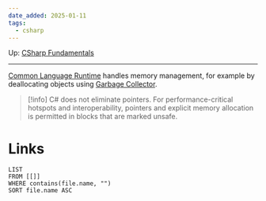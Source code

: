 ```yaml
---
date_added: 2025-01-11
tags:
  - csharp
---
```

Up: [CSharp Fundamentals](CSharp%20Fundamentals.md)
___
 [Common Language Runtime](CLR.md) handles memory management, for example by deallocating objects using [Garbage Collector](Garbage%20Collector.md). 
 
 >[!info]
 >C# does not eliminate pointers. For performance-critical hotspots and interoperability, pointers and explicit memory allocation is permitted in blocks that are marked unsafe.
# Links
```dataview
LIST
FROM [[]]
WHERE contains(file.name, "")
SORT file.name ASC
```
